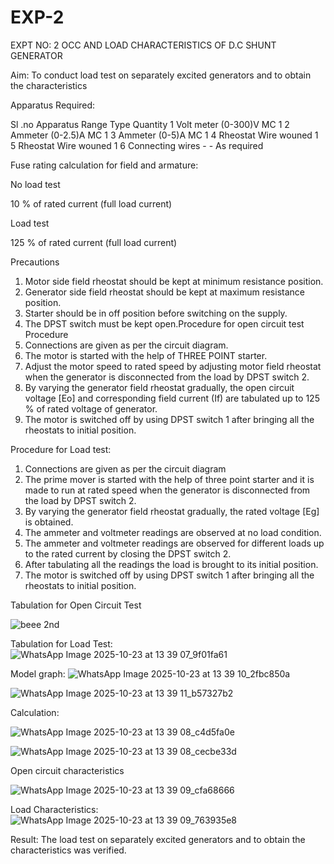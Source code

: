 # EXP-2
EXPT NO: 2 OCC AND LOAD CHARACTERISTICS OF D.C SHUNT GENERATOR

Aim:
To conduct load test on separately excited generators and to obtain the characteristics

Apparatus Required:

Sl .no	Apparatus	Range	Type	Quantity
1	Volt meter	(0-300)V	MC	1
2	Ammeter	(0-2.5)A	MC	1
3	Ammeter	(0-5)A	MC	1
4	Rheostat		Wire wouned	1
5	Rheostat		Wire wouned	1
6	Connecting wires	-	-	As required

Fuse rating calculation for field and armature:

No load test

10 % of rated current (full load current)

Load test

125 % of rated current (full load current)

Precautions

1.   Motor side field rheostat should be kept at minimum resistance position.
2.   Generator side field rheostat should be kept at maximum resistance position.
3.   Starter should be in off position before switching on the supply.
4.   The DPST switch must be kept open.Procedure for open circuit test
Procedure
1.   Connections are given as per the circuit diagram.
2.   The motor is started with the help of THREE POINT starter.
3.   Adjust the motor speed to rated speed by adjusting motor field rheostat when the generator is disconnected from the load by DPST switch 2.
4.   By  varying  the  generator  field  rheostat  gradually,  the  open  circuit  voltage  [Eo]  and corresponding field current (If) are tabulated up to 125 % of rated voltage of generator.
5.   The motor is switched off by using DPST switch 1 after bringing all the rheostats to initial position.

Procedure for Load test:

1.   Connections are given as per the circuit diagram
2.   The prime mover is started with the help of three point starter and it is made to run at rated speed when the generator is disconnected from the load by DPST switch 2.
3.   By varying the generator field rheostat gradually, the rated voltage [Eg] is obtained.
4.   The ammeter and voltmeter readings are observed at no load condition.
5.   The ammeter and voltmeter readings are observed for different loads up to the rated current by closing the DPST switch 2.
6.   After tabulating all the readings the load is brought to its initial position.
7.   The motor is switched off by using DPST switch 1 after bringing all the rheostats to initial position.

Tabulation for Open Circuit Test



![beee 2nd](https://github.com/user-attachments/assets/a70b7396-57a3-470b-8133-95e445b5910e)

Tabulation for Load Test:
![WhatsApp Image 2025-10-23 at 13 39 07_9f01fa61](https://github.com/user-attachments/assets/88282d2d-a1a7-4bfe-8389-33de57b9b90e)

Model graph:
![WhatsApp Image 2025-10-23 at 13 39 10_2fbc850a](https://github.com/user-attachments/assets/30bf3042-eb74-4a5c-8915-ae4828327927)

![WhatsApp Image 2025-10-23 at 13 39 11_b57327b2](https://github.com/user-attachments/assets/482f5006-87d1-4863-88dc-71a5c428a2df)

Calculation: 


![WhatsApp Image 2025-10-23 at 13 39 08_c4d5fa0e](https://github.com/user-attachments/assets/94486746-5475-4e2d-97b0-cd7a9b508e09)

![WhatsApp Image 2025-10-23 at 13 39 08_cecbe33d](https://github.com/user-attachments/assets/b1a037f4-1ec8-48cf-8555-eaeb94ce063c)


Open circuit characteristics

  ![WhatsApp Image 2025-10-23 at 13 39 09_cfa68666](https://github.com/user-attachments/assets/09910edf-a0ee-47d8-902d-9d434770efdc)

Load Characteristics:
 ![WhatsApp Image 2025-10-23 at 13 39 09_763935e8](https://github.com/user-attachments/assets/5742a62c-cf95-4819-9196-4beea5fe416c)

Result:
The load test on separately excited generators and to obtain the characteristics was verified.
